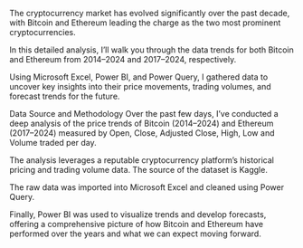 The cryptocurrency market has evolved significantly over the past decade, with Bitcoin and Ethereum leading the charge as the two most prominent cryptocurrencies.

In this detailed analysis, I’ll walk you through the data trends for both Bitcoin and Ethereum from 2014–2024 and 2017–2024, respectively.

Using Microsoft Excel, Power BI, and Power Query, I gathered data to uncover key insights into their price movements, trading volumes, and forecast trends for the future.

Data Source and Methodology
Over the past few days, I’ve conducted a deep analysis of the price trends of Bitcoin (2014–2024) and Ethereum (2017–2024) measured by Open, Close, Adjusted Close, High, Low and Volume traded per day.

The analysis leverages a reputable cryptocurrency platform’s historical pricing and trading volume data. The source of the dataset is Kaggle.

The raw data was imported into Microsoft Excel and cleaned using Power Query.

Finally, Power BI was used to visualize trends and develop forecasts, offering a comprehensive picture of how Bitcoin and Ethereum have performed over the years and what we can expect moving forward.
